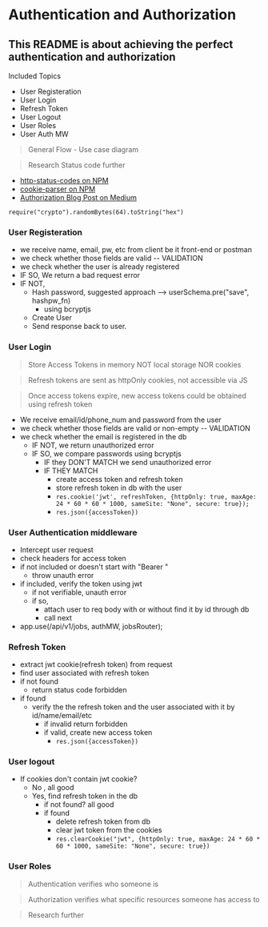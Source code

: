 # Authentication and Authorization

## This README is about achieving the perfect authentication and authorization

Included Topics

- User Registeration
- User Login
- Refresh Token
- User Logout
- User Roles
- User Auth MW

> General Flow - Use case diagram

> Research Status code further

- [http-status-codes on NPM](https://www.npmjs.com/package/http-status-codes)
- [cookie-parser on NPM](https://www.npmjs.com/package/cookie-parser)
- [Authorization Blog Post on Medium](https://pandaquests.medium.com/advanced-techniques-for-secure-authentication-and-authorization-in-node-js-applications-446e55cd18d)

`require("crypto").randomBytes(64).toString("hex")`

### User Registeration

- we receive name, email, pw, etc from client be it front-end or postman
- we check whether those fields are valid -- VALIDATION
- we check whether the user is already registered
- IF SO, We return a bad request error
- IF NOT,
  - Hash password, suggested approach --> userSchema.pre("save", hashpw_fn)
    - using bcryptjs
  - Create User
  - Send response back to user.

### User Login

> Store Access Tokens in memory NOT local storage NOR cookies

> Refresh tokens are sent as httpOnly cookies, not accessible via JS

> Once access tokens expire, new access tokens could be obtained using refresh token

- We receive email/id/phone_num and password from the user
- we check whether those fields are valid or non-empty -- VALIDATION
- we check whether the email is registered in the db
  - IF NOT, we return unauthorized error
  - IF SO, we compare passwords using bcryptjs
    - IF they DON'T MATCH we send unauthorized error
    - IF THEY MATCH
      - create access token and refresh token
      - store refresh token in db with the user
      - `res.cookie('jwt', refreshToken, {httpOnly: true, maxAge: 24 * 60 * 60 * 1000, sameSite: "None", secure: true});`
      - `res.json({accessToken})`

### User Authentication middleware

- Intercept user request
- check headers for access token
- if not included or doesn't start with "Bearer "
  - throw unauth error
- if included, verify the token using jwt
  - if not verifiable, unauth error
  - if so,
    - attach user to req body with or without find it by id through db
    - call next
- app.use(/api/v1/jobs, authMW, jobsRouter);

### Refresh Token

- extract jwt cookie(refresh token) from request
- find user associated with refresh token
- if not found
  - return status code forbidden
- if found
  - verify the the refresh token and the user associated with it by id/name/email/etc
    - if invalid return forbidden
    - if valid, create new access token
      - `res.json({accessToken})`

### User logout

- If cookies don't contain jwt cookie?
  - No , all good
  - Yes, find refresh token in the db
    - if not found? all good
    - if found
      - delete refresh token from db
      - clear jwt token from the cookies
      - `res.clearCookie("jwt", {httpOnly: true, maxAge: 24 * 60 * 60 * 1000, sameSite: "None", secure: true})`

### User Roles

> Authentication verifies who someone is

> Authorization verifies what specific resources someone has access to

> Research further

